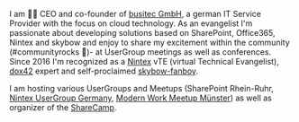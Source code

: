 I am 👨‍🎓 CEO and co-founder of [busitec GmbH](https://www.busitec.de), a german IT Service Provider with the focus on cloud technology. As an evangelist I'm passionate about developing solutions based on SharePoint, Office365, Nintex and skybow and enjoy to share my excitement within the community (#communityrocks 🤘)- at UserGroup meetings as well as conferences. Since 2016 I'm recognized as a [Nintex](https://www.nintex.com) vTE (virtual Technical Evangelist), [dox42](https://www.dox42.com) expert and self-proclaimed [skybow-fanboy](https://www.skybow.com).

I am hosting various UserGroups and Meetups (SharePoint Rhein-Ruhr, [Nintex UserGroup Germany](https://www.meetup.com/de-DE/nintex-user-group-deutschland/), [Modern Work Meetup Münster](https://www.meetup.com/de-DE/modern-work-munster/)) as well as organizer of the [ShareCamp](https://www.sharecamp.de/).